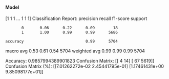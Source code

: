 #### Model
[1 1 1 ... 1 1 1]
Classification Report:
              precision    recall  f1-score   support

           0       0.06      0.22      0.09        18
           1       1.00      0.99      0.99      5686

    accuracy                           0.99      5704
   macro avg       0.53      0.61      0.54      5704
weighted avg       0.99      0.99      0.99      5704

Accuracy: 0.9857994389901823
Confusion Matrix:
[[   4   14]
 [  67 5619]]
Confusion Matrix (%):
[[7.01262272e-02 2.45441795e-01]
 [1.17461431e+00 9.85098177e+01]]
